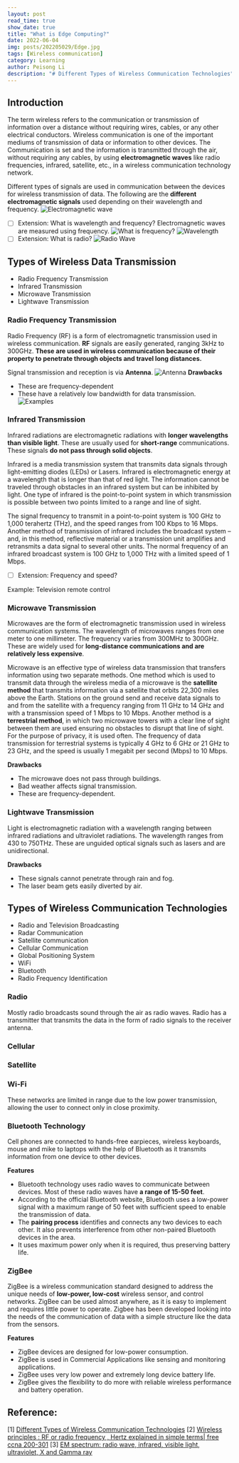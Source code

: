 ```yaml
---
layout: post
read_time: true
show_date: true
title: "What is Edge Computing?"
date: 2022-06-04
img: posts/202205029/Edge.jpg
tags: [Wireless communication]
category: Learning
author: Peisong Li
description: "# Different Types of Wireless Communication Technologies"
---
```

## Introduction
The term wireless refers to the communication or transmission of information over a distance without requiring wires, cables, or any other electrical conductors. Wireless communication is one of the important mediums of transmission of data or information to other devices. The Communication is set and the information is transmitted through the air, without requiring any cables, by using **electromagnetic waves** like radio frequencies, infrared, satellite, etc., in a wireless communication technology network.

Different types of signals are used in communication between the devices for wireless transmission of data. The following are the **different electromagnetic signals** used depending on their wavelength and frequency.
![Electromagnetic wave](./assets/img/posts/20220604/ElectromagneticWaves.jpg)

 - [ ] Extension: What is wavelength and frequency?
 Electromagnetic waves are measured using frequency.
![What is frequency?](./assets/img/posts/20220604/Frequency.jpg)
 ![Wavelength](./assets/img/posts/20220604/Wavelength.jpg)
 - [ ]  Extension: What is radio?
![Radio Wave](./assets/img/posts/20220604/RadioWave.jpg)

## Types of Wireless Data Transmission
-   Radio Frequency Transmission
-   Infrared Transmission
-   Microwave Transmission
-   Lightwave Transmission
### Radio Frequency Transmission
Radio Frequency (RF) is a form of electromagnetic transmission used in wireless communication. **RF** signals are easily generated, ranging 3kHz to 300GHz. **These are used in wireless communication because of their property to penetrate through objects and travel long distances.**

Signal transmission and reception is via **Antenna**.
![Antenna](./assets/img/posts/20220604/Antenna.jpg)
 **Drawbacks**

-   These are frequency-dependent
-   These have a relatively low bandwidth for data transmission.
![Examples](./assets/img/posts/20220604/RF%20examples.jpg)

### Infrared Transmission
Infrared radiations are electromagnetic radiations with **longer wavelengths than visible light**. These are usually used for **short-range** communications. These signals **do not pass through solid objects**.

Infrared is a media transmission system that transmits data signals through light-emitting diodes (LEDs) or Lasers. Infrared is electromagnetic energy at a wavelength that is longer than that of red light. The information cannot be traveled through obstacles in an infrared system but can be inhibited by light. One type of infrared is the point-to-point system in which transmission is possible between two points limited to a range and line of sight.

The signal frequency to transmit in a point-to-point system is 100 GHz to 1,000 terahertz (THz), and the speed ranges from 100 Kbps to 16 Mbps. Another method of transmission of infrared includes the broadcast system – and, in this method, reflective material or a transmission unit amplifies and retransmits a data signal to several other units. The normal frequency of an infrared broadcast system is 100 GHz to 1,000 THz with a limited speed of 1 Mbps.

 - [ ] Extension: Frequency and speed?

Example: Television remote control

### Microwave Transmission
Microwaves are the form of electromagnetic transmission used in wireless communication systems. The wavelength of microwaves ranges from one meter to one millimeter. The frequency varies from 300MHz to 300GHz. These are widely used for **long-distance communications and are relatively less expensive**. 

Microwave is an effective type of wireless data transmission that transfers information using two separate methods. One method which is used to transmit data through the wireless media of a microwave is the **satellite method** that transmits information via a satellite that orbits 22,300 miles above the Earth. Stations on the ground send and receive data signals to and from the satellite with a frequency ranging from 11 GHz to 14 GHz and with a transmission speed of 1 Mbps to 10 Mbps. Another method is a **terrestrial method**, in which two microwave towers with a clear line of sight between them are used ensuring no obstacles to disrupt that line of sight. For the purpose of privacy, it is used often. The frequency of data transmission for terrestrial systems is typically 4 GHz to 6 GHz or 21 GHz to 23 GHz, and the speed is usually 1 megabit per second (Mbps) to 10 Mbps.

**Drawbacks**

-   The microwave does not pass through buildings.
-   Bad weather affects signal transmission.
-   These are frequency-dependent.

### Lightwave Transmission
Light is electromagnetic radiation with a wavelength ranging between infrared radiations and ultraviolet radiations. The wavelength ranges from 430 to 750THz. These are unguided optical signals such as lasers and are unidirectional.

**Drawbacks**
-   These signals cannot penetrate through rain and fog.
-   The laser beam gets easily diverted by air.


## Types of Wireless Communication Technologies
-   Radio and Television Broadcasting
-   Radar Communication
-   Satellite communication
-   Cellular Communication
-   Global Positioning System
-   WiFi
-   Bluetooth
-   Radio Frequency Identification

### Radio
Mostly radio broadcasts sound through the air as radio waves. Radio has a transmitter that transmits the data in the form of radio signals to the receiver antenna.

### Cellular

### Satellite

### Wi-Fi
These networks are limited in range due to the low power transmission, allowing the user to connect only in close proximity.

### Bluetooth Technology
Cell phones are connected to hands-free earpieces, wireless keyboards, mouse and mike to laptops with the help of Bluetooth as it transmits information from one device to other devices.

**Features**
-   Bluetooth technology uses radio waves to communicate between devices. Most of these radio waves have **a range of 15-50 feet**.
-   According to the official Bluetooth website, Bluetooth uses a low-power signal with a maximum range of 50 feet with sufficient speed to enable the transmission of data.
-   The **pairing process** identifies and connects any two devices to each other. It also prevents interference from other non-paired Bluetooth devices in the area.
-   It uses maximum power only when it is required, thus preserving battery life.

### ZigBee
ZigBee is a wireless communication standard designed to address the unique needs of **low-power, low-cost** wireless sensor, and control networks. ZigBee can be used almost anywhere, as it is easy to implement and requires little power to operate. Zigbee has been developed looking into the needs of the communication of data with a simple structure like the data from the sensors.

**Features**

-   ZigBee devices are designed for low-power consumption.
-   ZigBee is used in Commercial Applications like sensing and monitoring applications.
-   ZigBee uses very low power and extremely long device battery life.
-   ZigBee gives the flexibility to do more with reliable wireless performance and battery operation.




## Reference:
[1] [Different Types of Wireless Communication Technologies](https://www.watelectronics.com/different-types-wireless-communication-technologies/)
[2] [Wireless principles : RF or radio frequency , Hertz explained in simple terms| free ccna 200-301](https://www.youtube.com/watch?v=5VdVn7Le0uw)
[3] [EM spectrum: radio wave, infrared, visible light, ultraviolet, X and Gamma ray](https://www.youtube.com/watch?v=1JpwDaOHppA)
